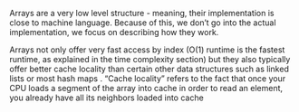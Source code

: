 Arrays are a very low level structure - meaning, their implementation is close to machine language. Because of this, we don’t go into the actual implementation, we focus on describing how they work.

Arrays not only offer very fast access by index (O(1) runtime is the fastest runtime, as explained in the time complexity section) but they also typically offer better cache locality than certain other data structures such as linked lists or most hash maps . “Cache locality” refers to the fact that once your CPU loads a segment of the array into cache in order to read an element, you already have all its neighbors loaded into cache
